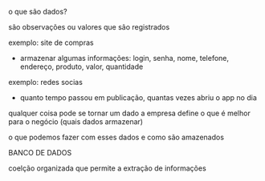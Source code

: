 o que são dados?

são observações ou valores que são registrados

exemplo: site de compras

- armazenar algumas informações: login, senha, nome, telefone, endereço, produto, valor, quantidade

exemplo: redes socias

- quanto tempo passou em publicação, quantas vezes abriu o app no dia

qualquer coisa pode se tornar um dado
a empresa define o que é melhor para o negócio (quais dados armazenar)

o que podemos fazer com esses dados e como são amazenados

BANCO DE DADOS

coelção organizada que permite a extração de informações